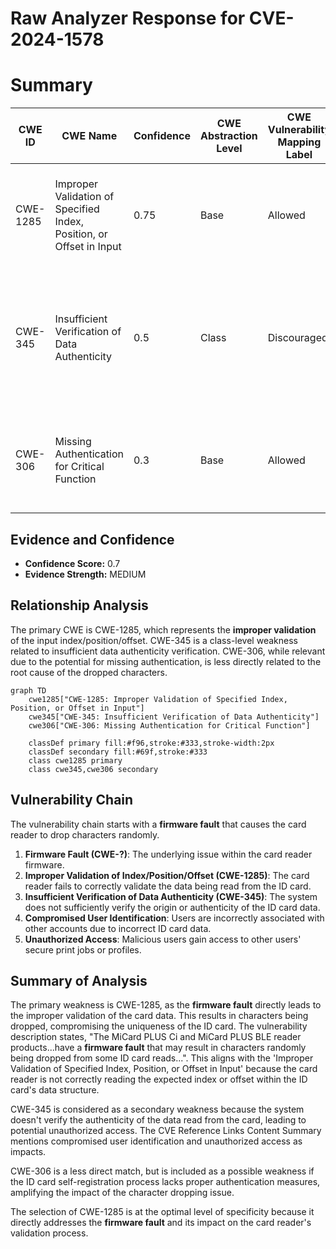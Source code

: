 # Raw Analyzer Response for CVE-2024-1578

# Summary
| CWE ID | CWE Name | Confidence | CWE Abstraction Level | CWE Vulnerability Mapping Label | CWE-Vulnerability Mapping Notes |
|---|---|---|---|---|---|
| CWE-1285 | Improper Validation of Specified Index, Position, or Offset in Input | 0.75 | Base | Allowed | Primary CWE. The **firmware fault** leads to incorrect ID card reads due to random character drops. |
| CWE-345 | Insufficient Verification of Data Authenticity | 0.5 | Class | Discouraged | Secondary candidate. The system does not verify the authenticity of the ID card data, leading to potential unauthorized access. |
| CWE-306 | Missing Authentication for Critical Function | 0.3 | Base | Allowed | Secondary candidate. The ID card self-registration function lacks proper authentication. |

## Evidence and Confidence

*   **Confidence Score:** 0.7
*   **Evidence Strength:** MEDIUM

## Relationship Analysis
The primary CWE is CWE-1285, which represents the **improper validation** of the input index/position/offset. CWE-345 is a class-level weakness related to insufficient data authenticity verification. CWE-306, while relevant due to the potential for missing authentication, is less directly related to the root cause of the dropped characters.

```mermaid
graph TD
    cwe1285["CWE-1285: Improper Validation of Specified Index, Position, or Offset in Input"]
    cwe345["CWE-345: Insufficient Verification of Data Authenticity"]
    cwe306["CWE-306: Missing Authentication for Critical Function"]

    classDef primary fill:#f96,stroke:#333,stroke-width:2px
    classDef secondary fill:#69f,stroke:#333
    class cwe1285 primary
    class cwe345,cwe306 secondary
```

## Vulnerability Chain
The vulnerability chain starts with a **firmware fault** that causes the card reader to drop characters randomly.
1.  **Firmware Fault (CWE-?)**: The underlying issue within the card reader firmware.
2.  **Improper Validation of Index/Position/Offset (CWE-1285)**: The card reader fails to correctly validate the data being read from the ID card.
3.  **Insufficient Verification of Data Authenticity (CWE-345)**: The system does not sufficiently verify the origin or authenticity of the ID card data.
4.  **Compromised User Identification**: Users are incorrectly associated with other accounts due to incorrect ID card data.
5.  **Unauthorized Access**: Malicious users gain access to other users' secure print jobs or profiles.

## Summary of Analysis
The primary weakness is CWE-1285, as the **firmware fault** directly leads to the improper validation of the card data. This results in characters being dropped, compromising the uniqueness of the ID card. The vulnerability description states, "The MiCard PLUS Ci and MiCard PLUS BLE reader products...have a **firmware fault** that may result in characters randomly being dropped from some ID card reads...". This aligns with the 'Improper Validation of Specified Index, Position, or Offset in Input' because the card reader is not correctly reading the expected index or offset within the ID card's data structure.

CWE-345 is considered as a secondary weakness because the system doesn't verify the authenticity of the data read from the card, leading to potential unauthorized access. The CVE Reference Links Content Summary mentions compromised user identification and unauthorized access as impacts.

CWE-306 is a less direct match, but is included as a possible weakness if the ID card self-registration process lacks proper authentication measures, amplifying the impact of the character dropping issue.

The selection of CWE-1285 is at the optimal level of specificity because it directly addresses the **firmware fault** and its impact on the card reader's validation process.